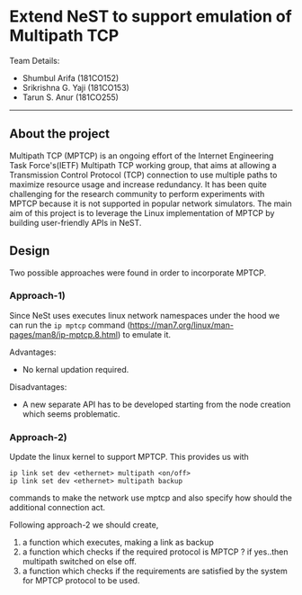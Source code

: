 # Extend NeST to support emulation of Multipath TCP

Team Details:
- Shumbul Arifa (181CO152)
- Srikrishna G. Yaji (181CO153)
- Tarun S. Anur (181CO255)

<hr>

## About the project

Multipath TCP (MPTCP) is an ongoing effort of the Internet Engineering Task Force's(IETF) Multipath TCP working group, that aims at allowing a Transmission Control Protocol (TCP) connection to use multiple paths to maximize resource usage and increase
redundancy. 
It has been quite challenging for the research community to perform experiments with MPTCP because it is not supported in popular network simulators. 
The main aim of this project is to leverage the Linux implementation of MPTCP by building user-friendly APIs in NeST.

## Design

Two possible approaches were found in order to incorporate MPTCP.

### Approach-1)

Since NeSt uses executes linux network namespaces under the hood we can run the ```ip mptcp``` command (https://man7.org/linux/man-pages/man8/ip-mptcp.8.html) to emulate it. 

Advantages:
- No kernal updation required.

Disadvantages:
- A new separate API has to be developed starting from the node creation which seems problematic.


### Approach-2)

Update the linux kernel to support MPTCP.
This provides us with 
```
ip link set dev <ethernet> multipath <on/off> 
ip link set dev <ethernet> multipath backup
```
commands to make the network use mptcp and also specify how should the additional connection act.

Following approach-2 we should create, 
1. a function which executes, making a link as backup
2. a function which checks if the required protocol is MPTCP ? if yes..then multipath switched on else off.
3. a function which checks if the requirements are satisfied by the system for MPTCP protocol to be used. 
